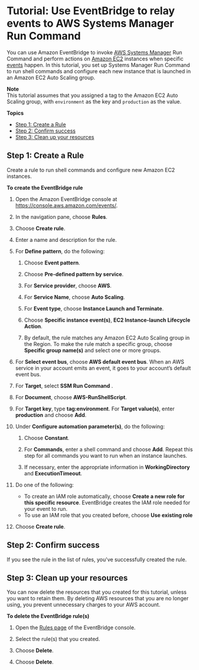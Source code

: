 # Tutorial: Use EventBridge to relay events to AWS Systems Manager Run Command<a name="eb-ec2-run-command"></a>

You can use Amazon EventBridge to invoke [AWS Systems Manager](https://docs.aws.amazon.com/systems-manager/latest/userguide/what-is-systems-manager.html) Run Command and perform actions on [Amazon EC2](https://docs.aws.amazon.com/AWSEC2/latest/UserGuide/concepts.html) instances when specific [events](eb-events.md) happen\. In this tutorial, you set up Systems Manager Run Command to run shell commands and configure each new instance that is launched in an Amazon EC2 Auto Scaling group\.

**Note**  
This tutorial assumes that you assigned a tag to the Amazon EC2 Auto Scaling group, with `environment` as the key and `production` as the value\.

**Topics**
+ [Step 1: Create a Rule](#eb-run-cmd-create-rule)
+ [Step 2: Confirm success](#success)
+ [Step 3: Clean up your resources](#cleanup)

## Step 1: Create a Rule<a name="eb-run-cmd-create-rule"></a>

Create a rule to run shell commands and configure new Amazon EC2 instances\.

**To create the EventBridge rule**

1. Open the Amazon EventBridge console at [https://console\.aws\.amazon\.com/events/](https://console.aws.amazon.com/events/)\.

1. In the navigation pane, choose **Rules**\.

1. Choose **Create rule**\.

1. Enter a name and description for the rule\.

1. For **Define pattern**, do the following:

   1. Choose **Event pattern**\.

   1. Choose **Pre\-defined pattern by service**\.

   1. For **Service provider**, choose **AWS**\.

   1. For **Service Name**, choose **Auto Scaling**\.

   1. For **Event type**, choose **Instance Launch and Terminate**\.

   1. Choose **Specific instance event\(s\)**, **EC2 Instance\-launch Lifecycle Action**\.

   1. By default, the rule matches any Amazon EC2 Auto Scaling group in the Region\. To make the rule match a specific group, choose **Specific group name\(s\)** and select one or more groups\.

1. For **Select event bus**, choose **AWS default event bus**\. When an AWS service in your account emits an event, it goes to your account’s default event bus\. 

1. For **Target**, select **SSM Run Command** \.

1. For **Document**, choose **AWS\-RunShellScript**\.

1. For **Target key**, type **tag:environment**\. For **Target value\(s\)**, enter **production** and choose **Add**\.

1. Under **Configure automation parameter\(s\)**, do the following:

   1. Choose **Constant**\.

   1. For **Commands**, enter a shell command and choose **Add**\. Repeat this step for all commands you want to run when an instance launches\. 

   1. If necessary, enter the appropriate information in **WorkingDirectory** and **ExecutionTimeout**\.

1. Do one of the following: 
   + To create an IAM role automatically, choose **Create a new role for this specific resource**\. EventBridge creates the IAM role needed for your event to run\.
   + To use an IAM role that you created before, choose **Use existing role**

1. Choose **Create rule**\.

## Step 2: Confirm success<a name="success"></a>

If you see the rule in the list of rules, you've successfully created the rule\.

## Step 3: Clean up your resources<a name="cleanup"></a>

You can now delete the resources that you created for this tutorial, unless you want to retain them\. By deleting AWS resources that you are no longer using, you prevent unnecessary charges to your AWS account\.

**To delete the EventBridge rule\(s\)**

1. Open the [Rules page](https://console.aws.amazon.com/events/home#/rule) of the EventBridge console\.

1. Select the rule\(s\) that you created\.

1. Choose **Delete**\.

1. Choose **Delete**\.